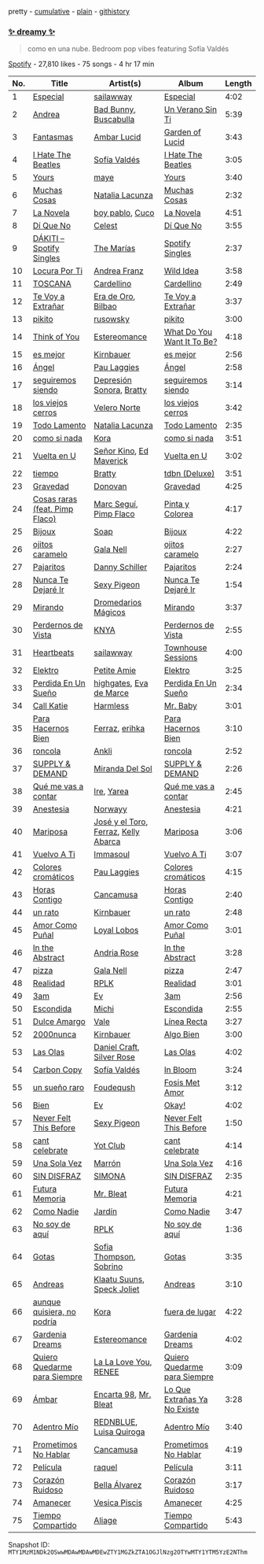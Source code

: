 pretty - [cumulative](/playlists/cumulative/37i9dQZF1DXecqWg9vXl0U.md) - [plain](/playlists/plain/37i9dQZF1DXecqWg9vXl0U) - [githistory](https://github.githistory.xyz/mackorone/spotify-playlist-archive/blob/main/playlists/plain/37i9dQZF1DXecqWg9vXl0U)

### [✨ dreamy ✨](https://open.spotify.com/playlist/37i9dQZF1DXecqWg9vXl0U)

> como en una nube\. Bedroom pop vibes featuring Sofía Valdés

[Spotify](https://open.spotify.com/user/spotify) - 27,810 likes - 75 songs - 4 hr 17 min

| No. | Title | Artist(s) | Album | Length |
|---|---|---|---|---|
| 1 | [Especial](https://open.spotify.com/track/6M0iMWjgLJi6ndo5n0fCI8) | [sailawway](https://open.spotify.com/artist/7tg2hHygz0gM2dq5PrNH2q) | [Especial](https://open.spotify.com/album/4FSNPjZJIRazbypUcTzIH3) | 4:02 |
| 2 | [Andrea](https://open.spotify.com/track/44XjoNvtwevktFKjvVe1vH) | [Bad Bunny](https://open.spotify.com/artist/4q3ewBCX7sLwd24euuV69X), [Buscabulla](https://open.spotify.com/artist/0MoaBi6dSquXp6rrlqlF8R) | [Un Verano Sin Ti](https://open.spotify.com/album/3RQQmkQEvNCY4prGKE6oc5) | 5:39 |
| 3 | [Fantasmas](https://open.spotify.com/track/0itukH4hI1pxOsyRQRQ28f) | [Ambar Lucid](https://open.spotify.com/artist/4nzV0hThyodYzrwksnS86G) | [Garden of Lucid](https://open.spotify.com/album/1ysIsiNZ4iKrrXjVu85wGp) | 3:43 |
| 4 | [I Hate The Beatles](https://open.spotify.com/track/6fPC2bl2J0s2WG4adY2HaJ) | [Sofía Valdés](https://open.spotify.com/artist/0caswMNVJ7vPNC1Z7NOeCT) | [I Hate The Beatles](https://open.spotify.com/album/7u506EjfG4xdfO9EdzrqDQ) | 3:05 |
| 5 | [Yours](https://open.spotify.com/track/0gmStTUTuiU807EB4KafOX) | [maye](https://open.spotify.com/artist/5ti5FPHgtaSf15KcUisZMt) | [Yours](https://open.spotify.com/album/0aMCgryYtjpLrk4FhcTSU9) | 3:40 |
| 6 | [Muchas Cosas](https://open.spotify.com/track/5fLlj9hOTOQ7kMjLn6Fk1R) | [Natalia Lacunza](https://open.spotify.com/artist/3Zs59sqZJ6fWQqWbRC8bOP) | [Muchas Cosas](https://open.spotify.com/album/5NFXi4eXZPVT8eP0o1dxdT) | 2:32 |
| 7 | [La Novela](https://open.spotify.com/track/0zeeAjrLX2mNacLeefRTGG) | [boy pablo](https://open.spotify.com/artist/7wbkl3zgDZEoZer357mVIw), [Cuco](https://open.spotify.com/artist/2Tglaf8nvDzwSQnpSrjLHP) | [La Novela](https://open.spotify.com/album/0Jm9vE88gbVVxYVyXfSgcY) | 4:51 |
| 8 | [Dí Que No](https://open.spotify.com/track/6oLxwWMuLrfFpOYQBW0ZS0) | [Celest](https://open.spotify.com/artist/2tpIEJakXfrYv4CwlUL1Fl) | [Dí Que No](https://open.spotify.com/album/03dEcuGrRyypQTCtCHNXVh) | 3:55 |
| 9 | [DÁKITI – Spotify Singles](https://open.spotify.com/track/2y9xyQNtut1KeOHSSkuzik) | [The Marías](https://open.spotify.com/artist/2sSGPbdZJkaSE2AbcGOACx) | [Spotify Singles](https://open.spotify.com/album/4JaFGe9FKcubMLP6YVzCYP) | 2:37 |
| 10 | [Locura Por Ti](https://open.spotify.com/track/4JfE73XGKx0IRpP56sEVzt) | [Andrea Franz](https://open.spotify.com/artist/50O6F9ntYmI2tUDY0dxr4G) | [Wild Idea](https://open.spotify.com/album/1ToPusrmJdTth68L0ZRQBU) | 3:58 |
| 11 | [TOSCANA](https://open.spotify.com/track/6ejAYAdo08qbPLrH4FEfYe) | [Cardellino](https://open.spotify.com/artist/7HFja6X48hWE58m3pQnGV0) | [Cardellino](https://open.spotify.com/album/43ngUKpEMUdgNv3cHaWGKC) | 2:49 |
| 12 | [Te Voy a Extrañar](https://open.spotify.com/track/16Ue2BIfTQKCukXrC8bu9Q) | [Era de Oro](https://open.spotify.com/artist/78ZaNmvhhut7RJ2yNILLD7), [Bilbao](https://open.spotify.com/artist/0auztALogdXmk4KYvF1FoT) | [Te Voy a Extrañar](https://open.spotify.com/album/4PpJ8Q9CMGidKj1EHhDEs8) | 3:37 |
| 13 | [pikito](https://open.spotify.com/track/7E8gROr7cN79wbxZ4yqL8Z) | [rusowsky](https://open.spotify.com/artist/1XEVu7gdRFfzEFqsPrancH) | [pikito](https://open.spotify.com/album/33CyjR8qCG48VArrgao5Oz) | 3:00 |
| 14 | [Think of You](https://open.spotify.com/track/1TMNQtfsu3Bwa808I3Hx5X) | [Estereomance](https://open.spotify.com/artist/0sPz0BuaI7sSF0mzku6fZd) | [What Do You Want It To Be?](https://open.spotify.com/album/0zj0QfL92o9OPwtKvwW5pL) | 4:18 |
| 15 | [es mejor](https://open.spotify.com/track/2V6bROogDktEqNrsALo0hY) | [Kirnbauer](https://open.spotify.com/artist/76KihzDzdR7li8RPVY50EA) | [es mejor](https://open.spotify.com/album/7CxEhuohjm1rOzuJBszNRZ) | 2:56 |
| 16 | [Ángel](https://open.spotify.com/track/30Kue3jRZhbA8137mDXp31) | [Pau Laggies](https://open.spotify.com/artist/4yxXxMpC0bNGbc1LePew2t) | [Ángel](https://open.spotify.com/album/38ua5FjwtylCAwx5GJgMeI) | 2:58 |
| 17 | [seguiremos siendo](https://open.spotify.com/track/6zX7KSFicewSnSeT3W2tvN) | [Depresión Sonora](https://open.spotify.com/artist/2oCrGFAUJwBVFaaIM8c0AO), [Bratty](https://open.spotify.com/artist/0UTzLuwz9RvFOCnwAZjUxn) | [seguiremos siendo](https://open.spotify.com/album/4KkPCRsBQnbv25qKv8dkpI) | 3:14 |
| 18 | [los viejos cerros](https://open.spotify.com/track/5MxWTiSqrBbD3hWzUZDkb9) | [Velero Norte](https://open.spotify.com/artist/6TBD2rLl4F6tIPF3oO62Ot) | [los viejos cerros](https://open.spotify.com/album/4pWZlHyanHw8ScD4zoBA3x) | 3:42 |
| 19 | [Todo Lamento](https://open.spotify.com/track/3e8haeh6alXHp8bwLhk4Vc) | [Natalia Lacunza](https://open.spotify.com/artist/3Zs59sqZJ6fWQqWbRC8bOP) | [Todo Lamento](https://open.spotify.com/album/4dHpeoII8QA3LaOXTYnCgm) | 2:35 |
| 20 | [como si nada](https://open.spotify.com/track/4hMKS6gf79eVQ70AkAXyCE) | [Kora](https://open.spotify.com/artist/3ZxaYY2eYNWxg8v1s2k6JD) | [como si nada](https://open.spotify.com/album/6VbPiVnWX1EaMKtOuuVr9e) | 3:51 |
| 21 | [Vuelta en U](https://open.spotify.com/track/2uSQpyjWJpSaoxjc27VAZ3) | [Señor Kino](https://open.spotify.com/artist/2W0kFBz6nHARNF7A5KlWYG), [Ed Maverick](https://open.spotify.com/artist/3JSSjGYcIkgsrz7892CelT) | [Vuelta en U](https://open.spotify.com/album/2XQUbze1bkSR86N8XbAOEy) | 3:02 |
| 22 | [tiempo](https://open.spotify.com/track/0TeOSjjpN80jyyZLc4RiLn) | [Bratty](https://open.spotify.com/artist/0UTzLuwz9RvFOCnwAZjUxn) | [tdbn \(Deluxe\)](https://open.spotify.com/album/7A0d7VPtIDRo5kLEiZyghH) | 3:51 |
| 23 | [Gravedad](https://open.spotify.com/track/5q7BpsT3LJ4Il38ksJlDU1) | [Donovan](https://open.spotify.com/artist/7tOfNTrIJaAxfedyY5Xyax) | [Gravedad](https://open.spotify.com/album/41HCCPohSanX5WyWFrKDgN) | 4:25 |
| 24 | [Cosas raras \(feat\. Pimp Flaco\)](https://open.spotify.com/track/6b7U0cQstqjoRLA2Xpd3Dg) | [Marc Seguí](https://open.spotify.com/artist/5FQ8tBUtIamA2hRtatrYUF), [Pimp Flaco](https://open.spotify.com/artist/3UZFWMkyLElpRsLPdButSC) | [Pinta y Colorea](https://open.spotify.com/album/2WfExJBJdOzCEKTksL9DuI) | 4:17 |
| 25 | [Bijoux](https://open.spotify.com/track/2HAyheU6dVyB9YaokB56SW) | [Soap](https://open.spotify.com/artist/1XlQX9RnsbZuOm7gByAyIB) | [Bijoux](https://open.spotify.com/album/7gxGCdVpkDisfbfPfOD1qC) | 4:22 |
| 26 | [ojitos caramelo](https://open.spotify.com/track/42fEi9btF7pTboFbvm36ZF) | [Gala Nell](https://open.spotify.com/artist/4CVNESQIOFNvurriZVBarY) | [ojitos caramelo](https://open.spotify.com/album/6iu9ntDuzcQDasNFamkhhs) | 2:27 |
| 27 | [Pajaritos](https://open.spotify.com/track/2wrXCzqFhTrUiLx1Xra1zN) | [Danny Schiller](https://open.spotify.com/artist/6Jrjs10cg0Sf0uMzLjfraC) | [Pajaritos](https://open.spotify.com/album/25sQj4ycXmGdHFu1TNn1r5) | 2:24 |
| 28 | [Nunca Te Dejaré Ir](https://open.spotify.com/track/0FB054yjgRBv1sWNNFoMxS) | [Sexy Pigeon](https://open.spotify.com/artist/4gnQSPui3dzrkaFdf18P6U) | [Nunca Te Dejaré Ir](https://open.spotify.com/album/2DJ7QXD6yaWvyylxsizFcx) | 1:54 |
| 29 | [Mirando](https://open.spotify.com/track/64ekrXN8XATh5MaUtLT2LI) | [Dromedarios Mágicos](https://open.spotify.com/artist/3UP83Ekm9Jse6j0dWZJlH9) | [Mirando](https://open.spotify.com/album/5dupFfiBadc2bWw9Knzwx0) | 3:37 |
| 30 | [Perdernos de Vista](https://open.spotify.com/track/4NSRJDeHgCxpicjoBbUuMK) | [KNYA](https://open.spotify.com/artist/5OOwdQqnYQSdypLCSQ3Kvz) | [Perdernos de Vista](https://open.spotify.com/album/0wOlQ0jWhdrvoXAH4CWBDi) | 2:55 |
| 31 | [Heartbeats](https://open.spotify.com/track/2oRM8nANf50EZxGlqt4ykQ) | [sailawway](https://open.spotify.com/artist/7tg2hHygz0gM2dq5PrNH2q) | [Townhouse Sessions](https://open.spotify.com/album/5G8ShBaBFyGDKMxdePJ8Dz) | 4:00 |
| 32 | [Elektro](https://open.spotify.com/track/1gEBSszkCf70rRdodyIklS) | [Petite Amie](https://open.spotify.com/artist/79C3hxvHZM7O041gO8YQmw) | [Elektro](https://open.spotify.com/album/7Jx316TA5SuowUIRxqUHSz) | 3:25 |
| 33 | [Perdida En Un Sueño](https://open.spotify.com/track/1wRVAinPRWyR67BD7DIlRJ) | [highgates](https://open.spotify.com/artist/6GXhi2fBJnA3c7OOcqILln), [Eva de Marce](https://open.spotify.com/artist/1UgwU7ChXfMkwH9t6ivW2E) | [Perdida En Un Sueño](https://open.spotify.com/album/16dfrsHTy1aqUMm8qoknPz) | 2:34 |
| 34 | [Call Katie](https://open.spotify.com/track/7mVJ0pE8JrD6uvuRdN4Re4) | [Harmless](https://open.spotify.com/artist/5dYGaoCO0iaUZKfl9K8Gtd) | [Mr\. Baby](https://open.spotify.com/album/6vIIwphk7WTFX560uYyYDW) | 3:01 |
| 35 | [Para Hacernos Bien](https://open.spotify.com/track/55GecPCH7Vvl9j36euFxNu) | [Ferraz](https://open.spotify.com/artist/01VsXNrszWERedrdHgRVH2), [erihka](https://open.spotify.com/artist/68pEaQXF6WYi0PWfq1LyYd) | [Para Hacernos Bien](https://open.spotify.com/album/5EfzUHUPMdgbWZft0Lr91A) | 3:10 |
| 36 | [roncola](https://open.spotify.com/track/36KSajo0NyH3eGgbS4AuJ7) | [Ankli](https://open.spotify.com/artist/3KZvceRfxWCtbJ0jW5BZHI) | [roncola](https://open.spotify.com/album/7wBnQpzEspxCuDIfBcvtH9) | 2:52 |
| 37 | [SUPPLY & DEMAND](https://open.spotify.com/track/4fsAnNEX0f9SqlVsiIX31D) | [Miranda Del Sol](https://open.spotify.com/artist/45PFKsor6a9cExACotnBs7) | [SUPPLY & DEMAND](https://open.spotify.com/album/3hPanAHedPo2iMTqnqJe7p) | 2:26 |
| 38 | [Qué me vas a contar](https://open.spotify.com/track/06Uhw7KLSBqAJqYy2fdjiN) | [Ire](https://open.spotify.com/artist/4ysRrzj3LSYDIhtty6ErKI), [Yarea](https://open.spotify.com/artist/2O4wnhTr4SO5ezY6WXI2Kl) | [Qué me vas a contar](https://open.spotify.com/album/1a1WTsbfOeGHCOXPqMahQv) | 2:45 |
| 39 | [Anestesia](https://open.spotify.com/track/3gWes8gpaT8XOMLrr9eGyd) | [Norwayy](https://open.spotify.com/artist/2Oco3IVZNWcII3kGXRaNaU) | [Anestesia](https://open.spotify.com/album/0BdNIWzUx5QaG7VyfXE6QY) | 4:21 |
| 40 | [Mariposa](https://open.spotify.com/track/2WU8adwu4rSuSc4wukaRZL) | [José y el Toro](https://open.spotify.com/artist/5Bq8Ri1jFba5clhChG8Cex), [Ferraz](https://open.spotify.com/artist/01VsXNrszWERedrdHgRVH2), [Kelly Abarca](https://open.spotify.com/artist/6C4aCHTYWI97yYtIabSLvT) | [Mariposa](https://open.spotify.com/album/70Z8xKdGHaTHiBjW0aF6rP) | 3:06 |
| 41 | [Vuelvo A Ti](https://open.spotify.com/track/0a5pyR7iQFtlRMBzHh8XQH) | [Immasoul](https://open.spotify.com/artist/21neefJLiFuSR6sQlHDblG) | [Vuelvo A Ti](https://open.spotify.com/album/401HbqKVOPSIsIHCKIpKkp) | 3:07 |
| 42 | [Colores cromáticos](https://open.spotify.com/track/2L0ftx1kVAOE5QjJDMf8cD) | [Pau Laggies](https://open.spotify.com/artist/4yxXxMpC0bNGbc1LePew2t) | [Colores cromáticos](https://open.spotify.com/album/6lOtV6TYKrZ6xqNWGVPmed) | 4:15 |
| 43 | [Horas Contigo](https://open.spotify.com/track/5LsqbIej8JeVAMCD5mZKCJ) | [Cancamusa](https://open.spotify.com/artist/6GSnSFc0O2JMkPkGcBFsNc) | [Horas Contigo](https://open.spotify.com/album/0M2juBtEpeh1WRg3VmaNfe) | 2:40 |
| 44 | [un rato](https://open.spotify.com/track/22BWBU9Pwgz3M7fP1mahfk) | [Kirnbauer](https://open.spotify.com/artist/76KihzDzdR7li8RPVY50EA) | [un rato](https://open.spotify.com/album/0LigoTHlglv2GPl0nb2O0F) | 2:48 |
| 45 | [Amor Como Puñal](https://open.spotify.com/track/0TJNfCB3eN9wEIdxZhrbO8) | [Loyal Lobos](https://open.spotify.com/artist/26BPVK55HCqiBNb32TXfBf) | [Amor Como Puñal](https://open.spotify.com/album/1hD1UWONeqXqGrUXp07zzf) | 3:01 |
| 46 | [In the Abstract](https://open.spotify.com/track/5v2yWi4mmtY8GZn1M6hUke) | [Andria Rose](https://open.spotify.com/artist/7pyFoUaznDd4Bxq5PmPKnK) | [In the Abstract](https://open.spotify.com/album/4YlLsK2iXvjuc8pNzGsDAw) | 3:28 |
| 47 | [pizza](https://open.spotify.com/track/7rvKogufniHwoxQIgdcGde) | [Gala Nell](https://open.spotify.com/artist/4CVNESQIOFNvurriZVBarY) | [pizza](https://open.spotify.com/album/2i7oobLiBdNj4w4jwZKjh0) | 2:47 |
| 48 | [Realidad](https://open.spotify.com/track/55mKDXgmHh9zhtWmTJbIzI) | [RPLK](https://open.spotify.com/artist/1tuzO0TeRF6KAKsSbHD46g) | [Realidad](https://open.spotify.com/album/3mUJ4dvBB1ClRg0MrnyEZO) | 3:01 |
| 49 | [3am](https://open.spotify.com/track/3e8lI9dQ9q0PHIgTtQPhcH) | [Ev](https://open.spotify.com/artist/21EczEifDKebasemX58Jp8) | [3am](https://open.spotify.com/album/1sMVWxsUWC5UKxKFQYMAKM) | 2:56 |
| 50 | [Escondida](https://open.spotify.com/track/2GcRx1c4uCLhuFsjM7fBNY) | [Michi](https://open.spotify.com/artist/3Wpco0QNxrTY1Gnqo06J6P) | [Escondida](https://open.spotify.com/album/1SojZjLoZRpRDHWO9Y9ZLJ) | 2:55 |
| 51 | [Dulce Amargo](https://open.spotify.com/track/6KcpZ7jPd0Rf58em3JNpeK) | [Vale](https://open.spotify.com/artist/22p8vOZwMABvl5qt2nZHWD) | [Línea Recta](https://open.spotify.com/album/19Gt3qUgfakD1rVw82iyzL) | 3:27 |
| 52 | [2000nunca](https://open.spotify.com/track/2HJdRebzIISmN4n00jtuRj) | [Kirnbauer](https://open.spotify.com/artist/76KihzDzdR7li8RPVY50EA) | [Algo Bien](https://open.spotify.com/album/1aKgmFYfBumxu4Idks5XAd) | 3:00 |
| 53 | [Las Olas](https://open.spotify.com/track/0173sl2Y7nCQSEZcrrGeiB) | [Daniel Craft](https://open.spotify.com/artist/5rFUl5OY8z9cs2tAlE2Gpb), [Silver Rose](https://open.spotify.com/artist/2JGwyKMo0j1SIbEcbA0QBP) | [Las Olas](https://open.spotify.com/album/5HTgGCyHsDiJ4CoU1m0DHy) | 4:02 |
| 54 | [Carbon Copy](https://open.spotify.com/track/5jlXl2mA8ovplMEVRfaoMz) | [Sofía Valdés](https://open.spotify.com/artist/0caswMNVJ7vPNC1Z7NOeCT) | [In Bloom](https://open.spotify.com/album/5PVu8HSd5Ig81TaTixT4Wp) | 3:24 |
| 55 | [un sueño raro](https://open.spotify.com/track/2ASygHwRhyPWzh6pdiuWYR) | [Foudeqush](https://open.spotify.com/artist/0XFgM33h3Ls5tj1M9IKUWd) | [Fosis Met Amor](https://open.spotify.com/album/4lhk0djVeQeioDawW8NkO3) | 3:12 |
| 56 | [Bien](https://open.spotify.com/track/3WLeXmLujC9lnlT44aTvGR) | [Ev](https://open.spotify.com/artist/21EczEifDKebasemX58Jp8) | [Okay!](https://open.spotify.com/album/3ZYoorCmWoiAD8DgxrcrTW) | 4:02 |
| 57 | [Never Felt This Before](https://open.spotify.com/track/4sk52d9BtlFPV4FYsBtivD) | [Sexy Pigeon](https://open.spotify.com/artist/4gnQSPui3dzrkaFdf18P6U) | [Never Felt This Before](https://open.spotify.com/album/2G6NH2GXi3MDgybZDg0WKX) | 1:50 |
| 58 | [cant celebrate](https://open.spotify.com/track/7FASEsOoEfBpUjdkIuz40V) | [Yot Club](https://open.spotify.com/artist/6FugQjLquBF4JzATRN70bR) | [cant celebrate](https://open.spotify.com/album/7feZHa1JhU5fizfntgl46E) | 4:14 |
| 59 | [Una Sola Vez](https://open.spotify.com/track/6ppst2BmCySRxbPRIVSrfX) | [Marrón](https://open.spotify.com/artist/1uC16BtFc6ihhylNzDo4x5) | [Una Sola Vez](https://open.spotify.com/album/4WsPV4Bh44VtunOPOeYbmT) | 4:16 |
| 60 | [SIN DISFRAZ](https://open.spotify.com/track/3twPa5N5LId3yC87CEVrH3) | [SIMONA](https://open.spotify.com/artist/7H7hLNfP9MzG8mt2A3s7nT) | [SIN DISFRAZ](https://open.spotify.com/album/6HunluzNc7uTDLSWSd7goR) | 2:35 |
| 61 | [Futura Memoria](https://open.spotify.com/track/2epgfcGb8KTVxi5eGZnUNi) | [Mr\. Bleat](https://open.spotify.com/artist/4s30l2MADdxxpZbsNNCgCb) | [Futura Memoria](https://open.spotify.com/album/6zYYe5HYqXooL5bhdbuheZ) | 4:21 |
| 62 | [Como Nadie](https://open.spotify.com/track/5FnaEou98yODChyeRz8Tys) | [Jardín](https://open.spotify.com/artist/3heEUIjUbWkseFTU8s4zqP) | [Como Nadie](https://open.spotify.com/album/2pZIeoVraZI0B4xDAYwIZT) | 3:47 |
| 63 | [No soy de aquí](https://open.spotify.com/track/3GAnMDz0FyfRLqI99bhltK) | [RPLK](https://open.spotify.com/artist/1tuzO0TeRF6KAKsSbHD46g) | [No soy de aquí](https://open.spotify.com/album/1YZIaN8F9Qthoy8K73MNPY) | 1:36 |
| 64 | [Gotas](https://open.spotify.com/track/3RPVMsjKwcPb4M9BsqeYhd) | [Sofia Thompson](https://open.spotify.com/artist/20OEbPt9V1o5T7jo1ZLGdK), [Sobrino](https://open.spotify.com/artist/0vEEYg1cJscAAw4sekHSOf) | [Gotas](https://open.spotify.com/album/76YyNZPRiXT5cyULAqajlB) | 3:35 |
| 65 | [Andreas](https://open.spotify.com/track/07YRawyEQ1GsIr3aAwr7jm) | [Klaatu Suuns](https://open.spotify.com/artist/4W11PtvmueLMalojlR0qgr), [Speck Joliet](https://open.spotify.com/artist/75VJR7AaBp0U36xbniOrws) | [Andreas](https://open.spotify.com/album/4m2RAhk06Y5ZjmWI6Fhl4Z) | 3:10 |
| 66 | [aunque quisiera, no podría](https://open.spotify.com/track/2Eem56vLTyF2pi2T19AmvG) | [Kora](https://open.spotify.com/artist/3ZxaYY2eYNWxg8v1s2k6JD) | [fuera de lugar](https://open.spotify.com/album/6Z73rP80ugJPA7zEhCitar) | 4:22 |
| 67 | [Gardenia Dreams](https://open.spotify.com/track/59Y1zuJjGgZwvtR1UF727u) | [Estereomance](https://open.spotify.com/artist/0sPz0BuaI7sSF0mzku6fZd) | [Gardenia Dreams](https://open.spotify.com/album/47S1uJrEEQWr1QNKWC5jR4) | 4:02 |
| 68 | [Quiero Quedarme para Siempre](https://open.spotify.com/track/3du9ocej65TycajaDfw8j9) | [La La Love You](https://open.spotify.com/artist/5Q30fhTc0Sl0Q4C5dOjhhQ), [RENEE](https://open.spotify.com/artist/2pbO2XyPJGWz2s0OZeD4pR) | [Quiero Quedarme para Siempre](https://open.spotify.com/album/7AQmikvyjRWLYx5cey4JIG) | 3:09 |
| 69 | [Ámbar](https://open.spotify.com/track/5xfqvQKlmZwC6aGbsW95w6) | [Encarta 98](https://open.spotify.com/artist/28Am1s75o5KAGaAwCQ22mv), [Mr\. Bleat](https://open.spotify.com/artist/4s30l2MADdxxpZbsNNCgCb) | [Lo Que Extrañas Ya No Existe](https://open.spotify.com/album/5Bp8NLfEfGAaXoTYjFvShH) | 3:28 |
| 70 | [Adentro Mío](https://open.spotify.com/track/1eqy9eJep6OX0lWKbevodl) | [REDNBLUE](https://open.spotify.com/artist/2fFmT5WlZr5EsPKyU1qGzG), [Luisa Quiroga](https://open.spotify.com/artist/41BvCh2pTbtXbK80QyZmcq) | [Adentro Mío](https://open.spotify.com/album/4LUtBY7vKqZ8ctSk195AcJ) | 3:40 |
| 71 | [Prometimos No Hablar](https://open.spotify.com/track/1aTHKQ5x0tBFmN9yW8jtLF) | [Cancamusa](https://open.spotify.com/artist/6GSnSFc0O2JMkPkGcBFsNc) | [Prometimos No Hablar](https://open.spotify.com/album/40jASBMnpbRBj7O8QfLUEU) | 4:19 |
| 72 | [Película](https://open.spotify.com/track/3Nde02lABJ4GmP3xFM2hwG) | [raquel](https://open.spotify.com/artist/5kbQRJ14wqLdFlnphxZlEB) | [Película](https://open.spotify.com/album/14aRXGJzyAV3zwpNcK3mQz) | 3:11 |
| 73 | [Corazón Ruidoso](https://open.spotify.com/track/2tfzdblmcuXHAcEAEeYD9d) | [Bella Álvarez](https://open.spotify.com/artist/6dqfuonDrw9UdawWJIAGjs) | [Corazón Ruidoso](https://open.spotify.com/album/21M2BIe7zTSPUVYbTSrvtS) | 3:17 |
| 74 | [Amanecer](https://open.spotify.com/track/6dYRnANZHWEytnuxIRq9HY) | [Vesica Piscis](https://open.spotify.com/artist/215IxsTB1f6DHjI84nXJm6) | [Amanecer](https://open.spotify.com/album/0R4tApSVds26boh8Z4xGsB) | 4:25 |
| 75 | [Tiempo Compartido](https://open.spotify.com/track/5ms50lUojH8Ft48znLxsfF) | [Aliage](https://open.spotify.com/artist/2rsoCjZsneCZ25MC2os3Dt) | [Tiempo Compartido](https://open.spotify.com/album/75nbafNyS33ripWC6dOXKz) | 5:43 |

Snapshot ID: `MTY1MzM1NDk2OSwwMDAwMDAwMDEwZTY1MGZkZTA1OGJlNzg2OTYwMTY1YTM5YzE2NThm`
